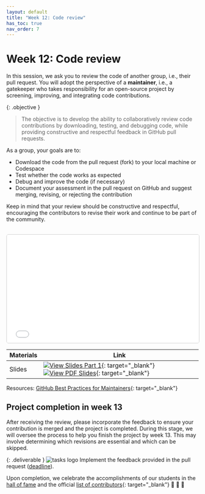 ```yaml
---
layout: default
title: "Week 12: Code review"
has_toc: true
nav_order: 7
---
```


# Week 12: Code review

In this session, we ask you to review the code of another group, i.e., their pull request.
You will adopt the perspective of a **maintainer**, i.e., a gatekeeper who takes responsibility for an open-source project by screening, improving, and integrating code contributions.

{: .objective }
> The objective is to develop the ability to collaboratively review code contributions by downloading, testing, and debugging code, while providing constructive and respectful feedback in GitHub pull requests.

As a group, your goals are to:

- Download the code from the pull request (fork) to your local machine or Codespace
- Test whether the code works as expected
- Debug and improve the code (if necessary)
- Document your assessment in the pull request on GitHub and suggest merging, revising, or rejecting the contribution

Keep in mind that your review should be constructive and respectful, encouraging the contributors to revise their work and continue to be part of the community.

<br>

<iframe src="../output/06-code_review.html" 
        style="width: 100%; aspect-ratio: 16 / 9; border: 1px solid #ccc; border-radius: 5px;" 
        allowfullscreen>
</iframe>

<br>

| **Materials**              | **Link**                                                                                                                                |
|----------------------|---------------------------------------------------------------------------------------------------------------------------------------|
| Slides  | [![View Slides Part 1](https://img.shields.io/badge/View-Slides-orange?logo=html5)](../output/06-code_review.html){: target="_blank"} [![View PDF Slides](https://img.shields.io/badge/Download-PDF-orange?logo=adobe)](../output/06-code_review.pdf){: target="_blank"} |

Resources: [GitHub Best Practices for Maintainers](https://opensource.guide/best-practices/){: target="_blank"}

## Project completion in week 13

After receiving the review, please incorporate the feedback to ensure your contribution is merged and the project is completed.
During this stage, we will oversee the process to help you finish the project by week 13.
This may involve determining which revisions are essential and which can be skipped.

{: .deliverable }
![tasks logo](../assets/iconmonstr-clipboard-5.svg) Implement the feedback provided in the pull request ([deadline](../index.html#deliverables)).

Upon completion, we celebrate the accomplishments of our students in the [hall of fame](hall_of_fame.html) and the official [list of contributors](https://github.com/CoLRev-Environment/colrev?tab=readme-ov-file#contributors){: target="_blank"} 🎉 🍾 🎈

